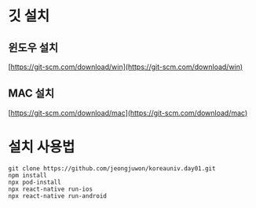 # 깃 설치

## 윈도우 설치

[https://git-scm.com/download/win](https://git-scm.com/download/win)

## MAC 설치

[https://git-scm.com/download/mac](https://git-scm.com/download/mac)

# 설치 사용법

```
git clone https://github.com/jeongjuwon/koreauniv.day01.git
npm install
npx pod-install
npx react-native run-ios
npx react-native run-android
```
